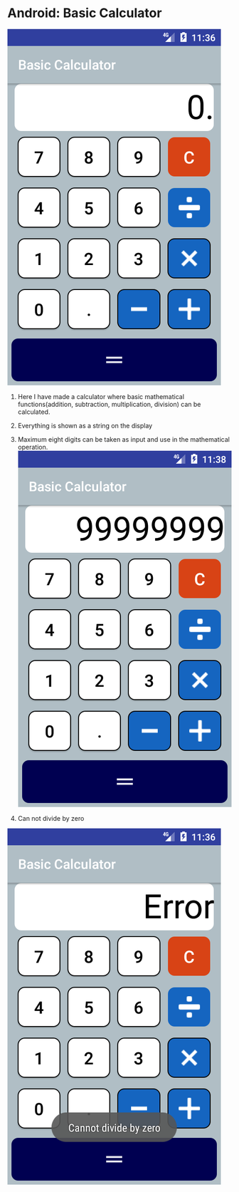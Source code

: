 # Android: Basic Calculator #
![Basic Calculator](https://github.com/Caffeine12/BasicAndroidCalculator/blob/master/BasicCalculatorSceenshots/Screenshot_1536644202.png "Sample image")

1. Here I have made a calculator where basic mathematical functions(addition, subtraction, multiplication, division) can be calculated.
2. Everything is shown as a string on the display
3. Maximum eight digits can be taken as input and use in the mathematical operation.
![Maximum Digits](https://github.com/Caffeine12/BasicAndroidCalculator/blob/master/BasicCalculatorSceenshots/Screenshot_1536644323.png "Sample image")

4. Can not divide by zero

![Error](https://github.com/Caffeine12/BasicAndroidCalculator/blob/master/BasicCalculatorSceenshots/Screenshot_1536644209.png "Sample image")
